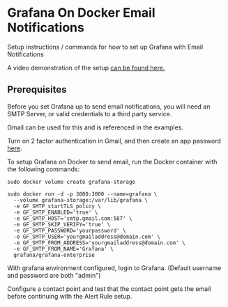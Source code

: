 # Grafana On Docker Email Notifications

Setup instructions / commands for how to set up Grafana with Email Notifications

A video demonstration of the setup [can be found here.](https://youtu.be/ocgSNhPphUI)

## Prerequisites

Before you set Grafana up to send email notifications, you will need an SMTP Server, or valid credentials to a third party service.

Gmail can be used for this and is referenced in the examples.

Turn on 2 factor authentication in Gmail, and then create an app password [here](https://myaccount.google.com/apppasswords).

To setup Grafana on Docker to send email, run the Docker container with the following commands:
```
sudo docker volume create grafana-storage

sudo docker run -d -p 3000:3000 --name=grafana \
  --volume grafana-storage:/var/lib/grafana \
  -e GF_SMTP_startTLS_policy \
  -e GF_SMTP_ENABLED='true' \
  -e GF_SMTP_HOST='smtp.gmail.com:587' \
  -e GF_SMTP_SKIP_VERIFY='true' \
  -e GF_SMTP_PASSWORD='yourpassword' \
  -e GF_SMTP_USER='yourgmailaddress@domain.com' \
  -e GF_SMTP_FROM_ADDRESS='yourgmailaddress@domain.com' \
  -e GF_SMTP_FROM_NAME='Grafana' \
  grafana/grafana-enterprise
```

  With grafana environment configured, login to Grafana. (Default username and password are both "admin")
  
  Configure a contact point and test that the contact point gets the email before continuing with the Alert Rule setup.
